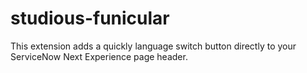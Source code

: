 # studious-funicular
This extension adds a quickly language switch button directly to your ServiceNow Next Experience page header.
